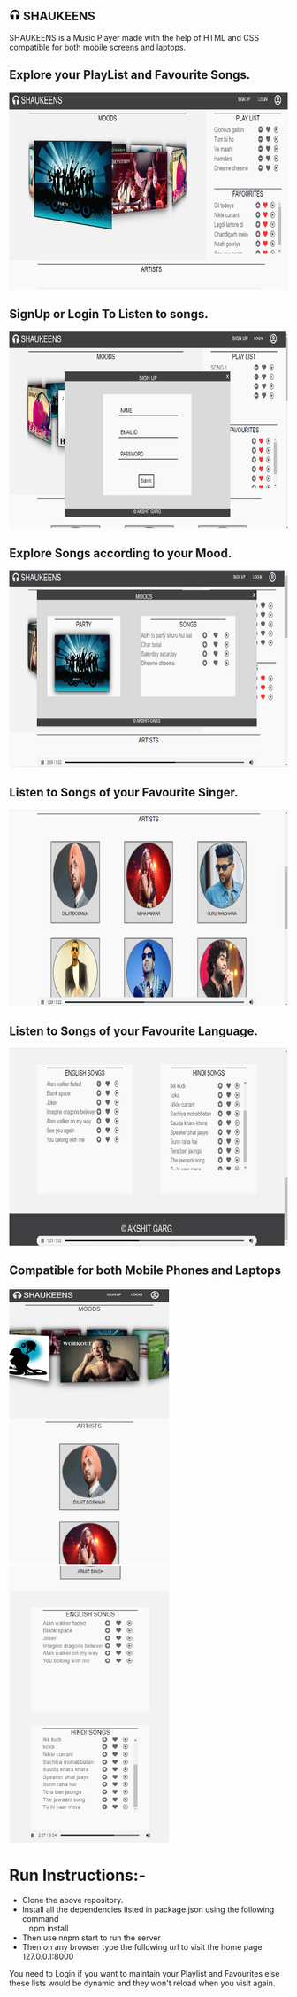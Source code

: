    ## <img src="static/logo.png" width="20px" height="20px"> SHAUKEENS 
SHAUKEENS is a Music Player made with the help of HTML and CSS compatible for both mobile screens and laptops.

## Explore your PlayList and Favourite Songs.
<img src="SS/Screenshot1.png" width="750px" height="357px">

## SignUp or Login To Listen to songs.
<img src="SS/Screenshot2.png" width="750px" height="357px">

## Explore Songs according to your Mood.
<img src="SS/Screenshot3.png" width="750px" height="357px">

## Listen to Songs of your Favourite Singer.
<img src="SS/Screenshot4.png" width="750px" height="357px">

## Listen to Songs of your Favourite Language.
<img src="SS/Screenshot5.png" width="750px" height="357px">

## Compatible for both Mobile Phones and Laptops
<img src="SS/Screenshot7.png" width="289px" height="500px">
<img src="SS/Screenshot6.png" width="289px" height="500px">

# Run Instructions:-
<ul>
   <li>Clone the above repository.</li>
   <li>Install all the dependencies listed in package.json using the following command</li>
          &nbsp;&nbsp; npm install  
   <li>Then use nnpm start to run the server</li>
   <li>Then on any browser type the following url to visit the home page 127.0.0.1:8000</li>
 </ul>
   
You need to Login if you want to maintain your Playlist and Favourites else these lists would be dynamic and they won't reload when you visit again.

